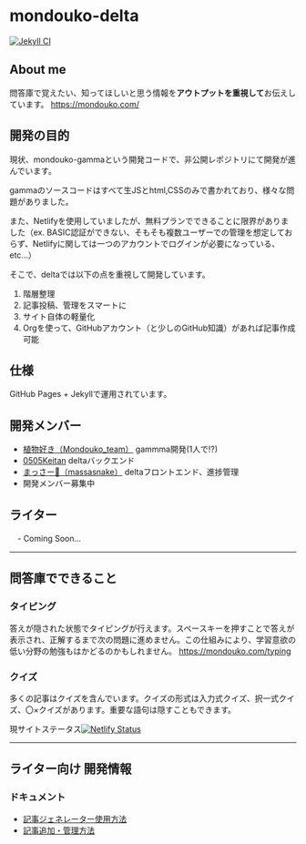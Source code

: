 # mondouko-delta

[![Jekyll CI](https://github.com/mondouko/mondouko-delta/actions/workflows/jekyll.yml/badge.svg)](https://github.com/mondouko/mondouko-delta/actions/workflows/jekyll.yml)

## About me
問答庫で覚えたい、知ってほしいと思う情報を**アウトプットを重視して**お伝えしています。
<https://mondouko.com/>

## 開発の目的

現状、mondouko-gammaという開発コードで、非公開レポジトリにて開発が進んでいます。

gammaのソースコードはすべて生JSとhtml,CSSのみで書かれており、様々な問題がありました。

また、Netlifyを使用していましたが、無料プランでできることに限界がありました（ex. BASIC認証ができない、そもそも複数ユーザーでの管理を想定しておらず、Netlifyに関しては一つのアカウントでログインが必要になっている、etc...）

そこで、deltaでは以下の点を重視して開発しています。

1. 階層整理
1. 記事投稿、管理をスマートに
1. サイト自体の軽量化 
1. Orgを使って、GitHubアカウント（と少しのGitHub知識）があれば記事作成可能

## 仕様
GitHub Pages + Jekyllで運用されています。

## 開発メンバー
  - [植物好き（Mondouko_team）](https://github.com/mondouko_team) gammma開発(1人で!?)
  - [0505Keitan](https://github.com/0505Keitan) deltaバックエンド
  - [まっさー🐍（massasnake）](https://github.com/massasnake) deltaフロントエンド、進捗管理
  - 開発メンバー募集中


## ライター
　- Coming Soon...

---

## 問答庫でできること

### タイピング
答えが隠された状態でタイピングが行えます。スペースキーを押すことで答えが表示され、正解するまで次の問題に進めません。この仕組みにより、学習意欲の低い分野の勉強もはかどるのかもしれません。
<https://mondouko.com/typing>

### クイズ
多くの記事はクイズを含んでいます。クイズの形式は入力式クイズ、択一式クイズ、〇×クイズがあります。重要な語句は隠すこともできます。

現サイトステータス[![Netlify Status](https://api.netlify.com/api/v1/badges/db5af307-3f81-4653-a6c2-8045bfdb7da2/deploy-status)](https://app.netlify.com/sites/mondouko-gamma/deploys)

---

## ライター向け 開発情報

### ドキュメント
- [記事ジェネレーター使用方法](./)
- [記事追加・管理方法](./)